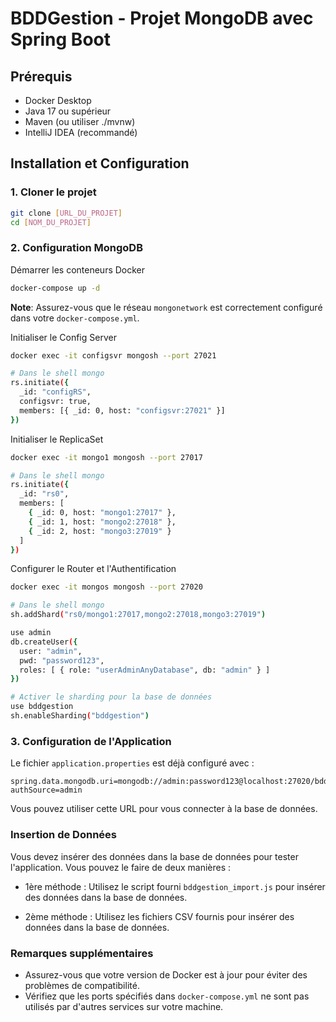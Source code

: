 # BDDGestion - Projet MongoDB avec Spring Boot

## Prérequis

- Docker Desktop
- Java 17 ou supérieur
- Maven (ou utiliser ./mvnw)
- IntelliJ IDEA (recommandé)

## Installation et Configuration

### 1. Cloner le projet

```bash
git clone [URL_DU_PROJET]
cd [NOM_DU_PROJET]
```

### 2. Configuration MongoDB

Démarrer les conteneurs Docker

```bash
docker-compose up -d
```

**Note**: Assurez-vous que le réseau `mongonetwork` est correctement configuré dans votre `docker-compose.yml`.

Initialiser le Config Server

```bash
docker exec -it configsvr mongosh --port 27021

# Dans le shell mongo
rs.initiate({
  _id: "configRS",
  configsvr: true,
  members: [{ _id: 0, host: "configsvr:27021" }]
})
```

Initialiser le ReplicaSet

```bash
docker exec -it mongo1 mongosh --port 27017

# Dans le shell mongo
rs.initiate({
  _id: "rs0",
  members: [
    { _id: 0, host: "mongo1:27017" },
    { _id: 1, host: "mongo2:27018" },
    { _id: 2, host: "mongo3:27019" }
  ]
})
```

Configurer le Router et l'Authentification

```bash
docker exec -it mongos mongosh --port 27020

# Dans le shell mongo
sh.addShard("rs0/mongo1:27017,mongo2:27018,mongo3:27019")

use admin
db.createUser({
  user: "admin",
  pwd: "password123",
  roles: [ { role: "userAdminAnyDatabase", db: "admin" } ]
})

# Activer le sharding pour la base de données
use bddgestion
sh.enableSharding("bddgestion")
```

### 3. Configuration de l'Application

Le fichier `application.properties` est déjà configuré avec :

```properties
spring.data.mongodb.uri=mongodb://admin:password123@localhost:27020/bddgestion?authSource=admin
```

Vous pouvez utiliser cette URL pour vous connecter à la base de données.

### Insertion de Données

Vous devez insérer des données dans la base de données pour tester l'application. Vous pouvez le faire de deux manières :

- 1ère méthode : Utilisez le script fourni `bddgestion_import.js` pour insérer des données dans la base de données.

- 2ème méthode : Utilisez les fichiers CSV fournis pour insérer des données dans la base de données.

### Remarques supplémentaires

- Assurez-vous que votre version de Docker est à jour pour éviter des problèmes de compatibilité.
- Vérifiez que les ports spécifiés dans `docker-compose.yml` ne sont pas utilisés par d'autres services sur votre machine.


